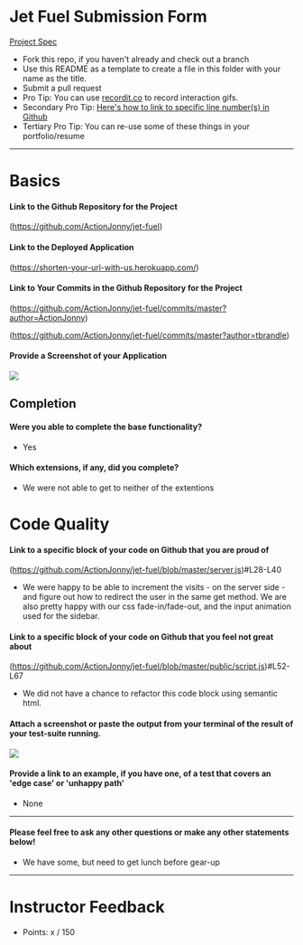 # Jet Fuel Submission Form

[Project Spec](http://frontend.turing.io/projects/jet-fuel.html)

* Fork this repo, if you haven't already and check out a branch
* Use this README as a template to create a file in this folder with your name as the title.
* Submit a pull request
* Pro Tip: You can use [recordit.co](http://recordit.co/) to record interaction gifs.
* Secondary Pro Tip: [Here's how to link to specific line number(s) in Github](http://stackoverflow.com/questions/23821235/how-to-link-to-specific-line-number-on-github)
* Tertiary Pro Tip: You can re-use some of these things in your portfolio/resume

------

# Basics

#### Link to the Github Repository for the Project
(https://github.com/ActionJonny/jet-fuel)

#### Link to the Deployed Application
(https://shorten-your-url-with-us.herokuapp.com/)

#### Link to Your Commits in the Github Repository for the Project

(https://github.com/ActionJonny/jet-fuel/commits/master?author=ActionJonny)

(https://github.com/ActionJonny/jet-fuel/commits/master?author=tbrandle)

#### Provide a Screenshot of your Application
![](http://g.recordit.co/a55Zog1SzR.gif)

## Completion

#### Were you able to complete the base functionality?
* Yes

#### Which extensions, if any, did you complete?

- We were not able to get to neither of the extentions

# Code Quality

#### Link to a specific block of your code on Github that you are proud of
(https://github.com/ActionJonny/jet-fuel/blob/master/server.js)#L28-L40

* We were happy to be able to increment the visits - on the server side - and figure out how to redirect the user in the same get method. We are also pretty happy with our css fade-in/fade-out, and the input animation used for the sidebar.

#### Link to a specific block of your code on Github that you feel not great about
(https://github.com/ActionJonny/jet-fuel/blob/master/public/script.js)#L52-L67

* We did not have a chance to refactor this code block using semantic html.

#### Attach a screenshot or paste the output from your terminal of the result of your test-suite running.
![](http://g.recordit.co/zvn4gSIswj.gif)

#### Provide a link to an example, if you have one, of a test that covers an 'edge case' or 'unhappy path'

* None
-----

#### Please feel free to ask any other questions or make any other statements below!

* We have some, but need to get lunch before gear-up

-----

# Instructor Feedback

- Points: x / 150
